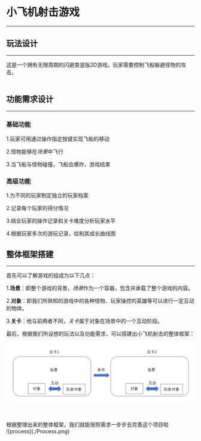 # 小飞机射击游戏
*******************


## 玩法设计
*****************
这是一个拥有无限周期的闪避类竖版2D游戏。玩家需要控制飞船躲避怪物的攻击。
<br>
<br>

## 功能需求设计
*****************
### 基础功能
1.玩家可用通过操作指定按键实现飞船的移动

2.怪物能够在*场景*中飞行

3.当飞船与怪物碰撞，飞船会爆炸，游戏结束
<br>

### 高级功能

1.为不同的玩家制定独立的玩家档案

2.记录每个玩家的得分情况

3.结合玩家的操作记录和关卡难度分析玩家水平

4.根据玩家多次的游玩记录，绘制其成长曲线图
<br>

## 整体框架搭建
*****************
首先可以了解游戏的组成为以下几点：

1.__场景__：即整个游戏的背景，*场景*作为一个容器，包含并承载了整个游戏的内容。 

2.__对象__：即我们所熟知的游戏中的各种怪物、玩家操控的英雄等可以进行一定互动的物体。 

3.__关卡__：他与前两者不同，*关卡*属于对象在场景中的一个互动阶段。

最后，根据我们所设想的玩法以及功能需求，可以搭建出小飞机射击的整体框架：

![FRAME ](Frame.png) 

<br>
<br>
根据整理出来的整体框架，我们就能按照需求一步步去完善这个项目啦
<br>
![process](./Process.png)

